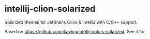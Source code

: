 # intellij-clion-solarized

Solarized themes for JetBrains Clion & IntelliJ with C/C++ support.

Based on https://github.com/jkaving/intellij-colors-solarized. See it for 
